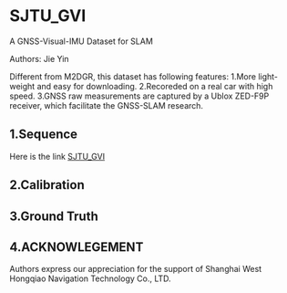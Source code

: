# SJTU_GVI
A GNSS-Visual-IMU Dataset for SLAM

Authors: Jie Yin

Different from M2DGR, this dataset has following features:
1.More light-weight and easy for downloading.
2.Recoreded on a real car with high speed.
3.GNSS raw measurements are captured by a Ublox ZED-F9P receiver, which facilitate the GNSS-SLAM research.

## 1.Sequence 
Here is the link [SJTU_GVI](TBD)


## 2.Calibration

## 3.Ground Truth

## 4.ACKNOWLEGEMENT
Authors express our appreciation for the support of Shanghai West Hongqiao Navigation Technology Co., LTD.

